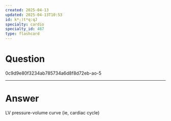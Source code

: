 ```yaml
---
created: 2025-04-13
updated: 2025-04-13T10:53
id: k*;)t*q:qJ
specialty: cardio
specialty_id: 487
type: flashcard
---
```


# Question
0c9d9e80f3234ab785734a6d8f8d72eb-ao-5

---

# Answer
LV pressure-volume curve (ie, cardiac cycle)